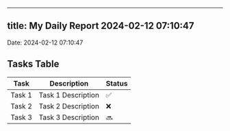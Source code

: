 
---
title: My Daily Report 2024-02-12 07:10:47
---

Date: 2024-02-12 07:10:47

## Tasks Table

| Task | Description | Status |
|------|-------------|--------|
| Task 1 | Task 1 Description | ✅ |
| Task 2 | Task 2 Description | ❌ |
| Task 3 | Task 3 Description | 🔜 |
